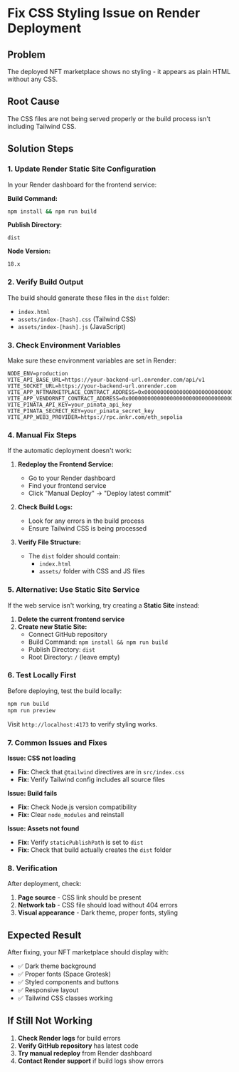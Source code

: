 # Fix CSS Styling Issue on Render Deployment

## Problem
The deployed NFT marketplace shows no styling - it appears as plain HTML without any CSS.

## Root Cause
The CSS files are not being served properly or the build process isn't including Tailwind CSS.

## Solution Steps

### 1. Update Render Static Site Configuration

In your Render dashboard for the frontend service:

**Build Command:**
```bash
npm install && npm run build
```

**Publish Directory:**
```
dist
```

**Node Version:**
```
18.x
```

### 2. Verify Build Output

The build should generate these files in the `dist` folder:
- `index.html`
- `assets/index-[hash].css` (Tailwind CSS)
- `assets/index-[hash].js` (JavaScript)

### 3. Check Environment Variables

Make sure these environment variables are set in Render:

```
NODE_ENV=production
VITE_API_BASE_URL=https://your-backend-url.onrender.com/api/v1
VITE_SOCKET_URL=https://your-backend-url.onrender.com
VITE_APP_NFTMARKETPLACE_CONTRACT_ADDRESS=0x0000000000000000000000000000000000000000
VITE_APP_VENDORNFT_CONTRACT_ADDRESS=0x0000000000000000000000000000000000000000
VITE_PINATA_API_KEY=your_pinata_api_key
VITE_PINATA_SECRECT_KEY=your_pinata_secret_key
VITE_APP_WEB3_PROVIDER=https://rpc.ankr.com/eth_sepolia
```

### 4. Manual Fix Steps

If the automatic deployment doesn't work:

1. **Redeploy the Frontend Service:**
   - Go to your Render dashboard
   - Find your frontend service
   - Click "Manual Deploy" → "Deploy latest commit"

2. **Check Build Logs:**
   - Look for any errors in the build process
   - Ensure Tailwind CSS is being processed

3. **Verify File Structure:**
   - The `dist` folder should contain:
     - `index.html`
     - `assets/` folder with CSS and JS files

### 5. Alternative: Use Static Site Service

If the web service isn't working, try creating a **Static Site** instead:

1. **Delete the current frontend service**
2. **Create new Static Site:**
   - Connect GitHub repository
   - Build Command: `npm install && npm run build`
   - Publish Directory: `dist`
   - Root Directory: `/` (leave empty)

### 6. Test Locally First

Before deploying, test the build locally:

```bash
npm run build
npm run preview
```

Visit `http://localhost:4173` to verify styling works.

### 7. Common Issues and Fixes

**Issue: CSS not loading**
- **Fix:** Check that `@tailwind` directives are in `src/index.css`
- **Fix:** Verify Tailwind config includes all source files

**Issue: Build fails**
- **Fix:** Check Node.js version compatibility
- **Fix:** Clear `node_modules` and reinstall

**Issue: Assets not found**
- **Fix:** Verify `staticPublishPath` is set to `dist`
- **Fix:** Check that build actually creates the `dist` folder

### 8. Verification

After deployment, check:
1. **Page source** - CSS link should be present
2. **Network tab** - CSS file should load without 404 errors
3. **Visual appearance** - Dark theme, proper fonts, styling

## Expected Result

After fixing, your NFT marketplace should display with:
- ✅ Dark theme background
- ✅ Proper fonts (Space Grotesk)
- ✅ Styled components and buttons
- ✅ Responsive layout
- ✅ Tailwind CSS classes working

## If Still Not Working

1. **Check Render logs** for build errors
2. **Verify GitHub repository** has latest code
3. **Try manual redeploy** from Render dashboard
4. **Contact Render support** if build logs show errors







